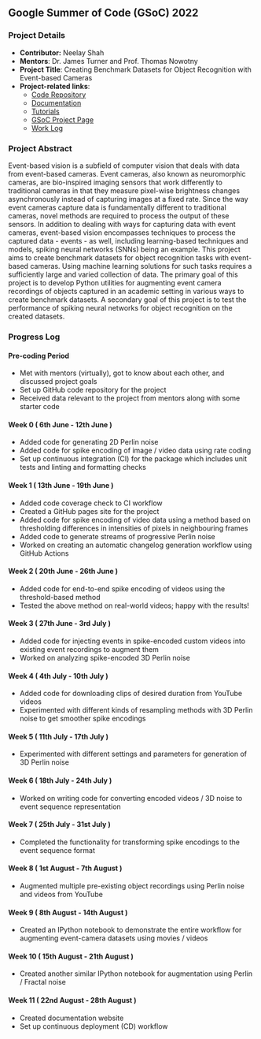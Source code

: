 ## Google Summer of Code (GSoC) 2022

### Project Details

- **Contributor:** Neelay Shah
- **Mentors**: Dr. James Turner and Prof. Thomas Nowotny
- **Project Title**: Creating Benchmark Datasets for Object Recognition with Event-based Cameras
- **Project-related links**:
  - [Code Repository](https://github.com/NeelayS/event_aug)
  - [Documentation](https://event-aug.readthedocs.io/)
  - [Tutorials](https://github.com/NeelayS/event_aug/tree/main/tutorial_ntbks)
  - [GSoC Project Page](https://summerofcode.withgoogle.com/programs/2022/projects/dSlJsb1g)
  - [Work Log](https://neelays.github.io/gsoc-2022/)

### Project Abstract

Event-based vision is a subfield of computer vision that deals with data from event-based cameras. Event cameras, also known as neuromorphic cameras, are bio-inspired imaging sensors that work differently to traditional cameras in that they measure pixel-wise brightness changes asynchronously instead of capturing images at a fixed rate. Since the way event cameras capture data is fundamentally different to traditional cameras, novel methods are required to process the output of these sensors. In addition to dealing with ways for capturing data with event cameras, event-based vision encompasses techniques to process the captured data - events - as well, including learning-based techniques and models, spiking neural networks (SNNs) being an example. This project aims to create benchmark datasets for object recognition tasks with event-based cameras. Using machine learning solutions for such tasks requires a sufficiently large and varied collection of data. The primary goal of this project is to develop Python utilities for augmenting event camera recordings of objects captured in an academic setting in various ways to create benchmark datasets. A secondary goal of this project is to test the performance of spiking neural networks for object recognition on the created datasets.

### Progress Log

#### Pre-coding Period

- Met with mentors (virtually), got to know about each other, and discussed project goals
- Set up GitHub code repository for the project
- Received data relevant to the project from mentors along with some starter code

#### Week 0 ( 6th June - 12th June )

- Added code for generating 2D Perlin noise
- Added code for spike encoding of image / video data using rate coding
- Set up continuous integration (CI) for the package which includes unit tests and linting and formatting checks

#### Week 1 ( 13th June - 19th June )

- Added code coverage check to CI workflow
- Created a GitHub pages site for the project
- Added code for spike encoding of video data using a method based on thresholding differences in intensities of pixels in neighbouring frames
- Added code to generate streams of progressive Perlin noise
- Worked on creating an automatic changelog generation workflow using GitHub Actions

#### Week 2 ( 20th June - 26th June )

- Added code for end-to-end spike encoding of videos using the threshold-based method
- Tested the above method on real-world videos; happy with the results!


#### Week 3 ( 27th June - 3rd July )

- Added code for injecting events in spike-encoded custom videos into existing event recordings to augment them
- Worked on analyzing spike-encoded 3D Perlin noise


#### Week 4 ( 4th July - 10th July )

- Added code for downloading clips of desired duration from YouTube videos
- Experimented with different kinds of resampling methods with 3D Perlin noise to get smoother spike encodings

#### Week 5 ( 11th July - 17th July )

- Experimented with different settings and parameters for generation of 3D Perlin noise

#### Week 6 ( 18th July - 24th July )

- Worked on writing code for converting encoded videos / 3D noise to event sequence representation 

#### Week 7 ( 25th July - 31st July )

- Completed the functionality for transforming spike encodings to the event sequence format

#### Week 8 ( 1st August - 7th August )

- Augmented multiple pre-existing object recordings using Perlin noise and videos from YouTube 

#### Week 9 ( 8th August - 14th August )

- Created an IPython notebook to demonstrate the entire workflow for augmenting event-camera datasets using movies / videos

#### Week 10 ( 15th August - 21th August )

- Created another similar IPython notebook for augmentation using Perlin / Fractal noise

#### Week 11 ( 22nd August - 28th August )

- Created documentation website
- Set up continuous deployment (CD) workflow


<!-- ## Welcome to GitHub Pages

You can use the [editor on GitHub](https://github.com/NeelayS/gsoc-2022/edit/gh-pages/index.md) to maintain and preview the content for your website in Markdown files.

Whenever you commit to this repository, GitHub Pages will run [Jekyll](https://jekyllrb.com/) to rebuild the pages in your site, from the content in your Markdown files.

### Markdown

Markdown is a lightweight and easy-to-use syntax for styling your writing. It includes conventions for

```markdown
Syntax highlighted code block

# Header 1
## Header 2
### Header 3

- Bulleted
- List

1. Numbered
2. List

**Bold** and _Italic_ and `Code` text

[Link](url) and ![Image](src)
```

For more details see [Basic writing and formatting syntax](https://docs.github.com/en/github/writing-on-github/getting-started-with-writing-and-formatting-on-github/basic-writing-and-formatting-syntax).

### Jekyll Themes

Your Pages site will use the layout and styles from the Jekyll theme you have selected in your [repository settings](https://github.com/NeelayS/gsoc-2022/settings/pages). The name of this theme is saved in the Jekyll `_config.yml` configuration file.

### Support or Contact

Having trouble with Pages? Check out our [documentation](https://docs.github.com/categories/github-pages-basics/) or [contact support](https://support.github.com/contact) and we’ll help you sort it out.
 -->
